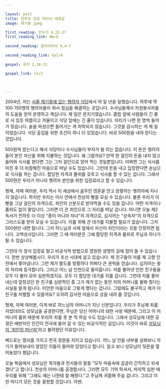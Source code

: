 ```yaml
---

layout: post
title: 천주의 성모 마리아 대축일
image: 제기동.jpeg

first_reading: 민수기 6,22-27
first_reading_link: Nm/6
 
second_reading: 갈라티아서 4,4-7
 
second_reading_link: Gal/4
 
gospel: 루카 2,16-21
 
gospel_link: Lk/2
 


---
```


2004년, 저는 <a href="https://m.catholictimes.org/mobile/article_view.php?aid=269280">서울 제기동에 있는 행려자 식당</a>에서 약 일 년을 일했습니다. 하루에 약 100-150명의 행려자들이 와서 점심을 해결하는 곳입니다. 수사님들께서 자원봉사자들의 도움을 얻어 운영하고 계십니다. 제 일은 문지기였습니다. 클럽 앞에 사람들이 긴 줄로 서 있듯 여름이고 겨울이고 식당 앞에는 긴 줄이 있습니다. 자리가 나면 한 명씩 들어가 앉습니다. 술을 마셨으면 들어가는 게 허락되지 않습니다. 그것을 감시하는 게 제 일이었습니다. 식당 출입을 위한 조건이 하나 더 있었습니다. 바로 500원을 내야 한다는 것입니다.

500원씩 받는다고 해서 식당이나 수사님들이 부자가 될 리는 없습니다. 이 돈은 행려자들이 본인 자신을 위해 지불하는 것입니다. 왜 그럴까요? 만약 한 걸인이 돈을 내지 않고 들어와 식사를 한다면 그는 그저 걸인으로 얻어 먹는 것일뿐입니다. 어쩌면 그는 식사를 마친 후 더 비참해진 마음으로 떠날 수도 있습니다. 그런데 돈을 내고 입장한다면 손님으로 식사를 하는 겁니다. 합당한 자격과 품위를 갖추고 식사를 할 수 있는 겁니다. 그래서 500원은 우리가 아니라 행려자 본인을 위한 입장료라고 할 수 있습니다.

형제, 자매 여러분, 우리 역시 이 세상에서 굶주린 영혼을 안고 방황하는 행려자에 지나지 않습니다. 하지만 우리는 미사 안에서 천상의 빵을 모실 수 있습니다. 물론 우리가 이 빵을 그냥 걸인의 자격으로, 죄인의 신분으로 받아먹을 수도 있을 겁니다. 어떤 자격이나 품위도 없이 말입니다. 그러면 더 큰 죄인으로 그 자리를 떠날 겁니다. 아니면 오늘 제2독서가 전하듯 더 이상 "종이 아니라 자녀"의 자격으로, 심지어는 "상속자"의 자격으로 그리스도를 받아 모실 수 있습니다. 이를 위해 큰 대가를 지불할 필요가 없습니다. 그저 500원만 내면 됩니다. 그저 하느님과 사제 앞에서 자신이 죄인이라는 것을
인정하면 됩니다. 고백성사입니다. 그러면 그 때 여러분은 그에 합당한 자격과 품위로 주님과 하나가 될 수 있습니다.

그런데 이 정식 입장료 말고 비공식적 방법으로 영원한 생명의 길에 접어 들 수 있습니다. 한번 상상해봅시다. 우리가 조선 시대에 살고 있습니다. 제 친구들이 저를 제 고향 인천에서 쫓아냅니다. 그런 제가 팔도를 방황하다 어쩌다 큰 권력을 얻습니다. 심지어는 왕의 자리에 등극합니다. 그리고 어느 날 인천으로 돌아옵니다. 저를 몰아낸 인천 친구들을 모두 다 불러 모아 심판하겠지요. 모두 다 합당한 대가를 치를 겁니다. 그런데 저를 몰아내는데 앞장섰던 한 친구를 심문하던 중 그가 제가 없는 동안 저의 어머니를 돌봐 줬다는 사실을 알게 됩니다. 미안한 마음으로 그렇게 했다는 겁니다. 그럼에도 불구하고 제가 이 친구를 처벌할 수 있을까요? 오히려 감사한 마음으로 상을 내려 줄 것입니다.

형제, 자매 여러분, 이게 바로 하느님의 어머니가 지닌 신분입니다. 우리가 주님께 죄를 지었더라도 성모님을 공경한다면, 주님은 당신 어머니의 대한 사랑 때문에, 그리고 이 어머니의 품위 때문에 우리의 죄를 못 본 척 하실 수도 있습니다. 그래서 성모님에 대한 공경은 배반자인 인간이 천국에 들어 갈 수 있는 비공식적인 길입니다. 이것이 바로 <a href="https://pds.catholic.or.kr/pdsm/bbs_view.asp?num=9&id=184439&menu=4834">성모님이 '죄인의 피난처'</a>라고 불려왔던 이유입니다.

베드로는 열쇠를 가지고 천국 정문을 지키고 있습니다. 어느 날 안을 내부를 살펴보니 자기가 들여보내지 않았던 이들이 들어와 있었다고 합니다. 알고 보니 성모님이 뒷문을 열어놓았다 했답니다.

오늘 복음에서 성모님은 목자들과 천사들의 말을 "모두 마음속에 곰곰이 간직하고 되새겼다"고 합니다. 천상의 어머니를 공경합시다. 그러면 모두 기억 하셔서, 마지막 심판 때 우리를 위해 "그래도 얘는 나한테 잘 해줬다."고 주님께 귀띔해 주실 겁니다. 그리고 이 한 마디가 모든 것을 결정할 것입니다. 아멘.
